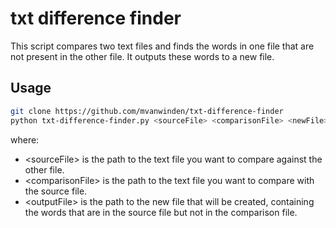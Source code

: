 # txt difference finder
This script compares two text files and finds the words in one file that are not present in the other file. It outputs these words to a new file.

## Usage
```bash
git clone https://github.com/mvanwinden/txt-difference-finder
python txt-difference-finder.py <sourceFile> <comparisonFile> <newFile>
```

where:

* \<sourceFile> is the path to the text file you want to compare against the other file.
* \<comparisonFile> is the path to the text file you want to compare with the source file.
* \<outputFile> is the path to the new file that will be created, containing the words that are in the source file but not in the comparison file.
